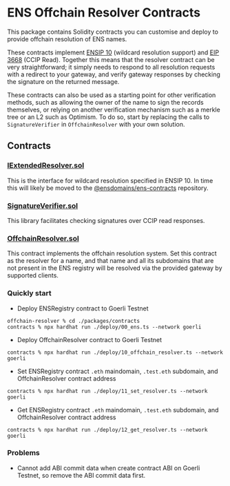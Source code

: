 # ENS Offchain Resolver Contracts

This package contains Solidity contracts you can customise and deploy to provide offchain resolution of ENS names.

These contracts implement [ENSIP 10](https://docs.ens.domains/ens-improvement-proposals/ensip-10-wildcard-resolution) (wildcard resolution support) and [EIP 3668](https://eips.ethereum.org/EIPS/eip-3668) (CCIP Read). Together this means that the resolver contract can be very straightforward; it simply needs to respond to all resolution requests with a redirect to your gateway, and verify gateway responses by checking the signature on the returned message.

These contracts can also be used as a starting point for other verification methods, such as allowing the owner of the name to sign the records themselves, or relying on another verification mechanism such as a merkle tree or an L2 such as Optimism. To do so, start by replacing the calls to `SignatureVerifier` in `OffchainResolver` with your own solution.

## Contracts

### [IExtendedResolver.sol](contracts/IExtendedResolver.sol)

This is the interface for wildcard resolution specified in ENSIP 10. In time this will likely be moved to the [@ensdomains/ens-contracts](https://github.com/ensdomains/ens-contracts) repository.

### [SignatureVerifier.sol](contracts/SignatureVerifier.sol)

This library facilitates checking signatures over CCIP read responses.

### [OffchainResolver.sol](contracts/OffchainResolver.sol)

This contract implements the offchain resolution system. Set this contract as the resolver for a name, and that name and all its subdomains that are not present in the ENS registry will be resolved via the provided gateway by supported clients.

### Quickly start

- Deploy ENSRegistry contract to Goerli Testnet

```
offchain-resolver % cd ./packages/contracts
contracts % npx hardhat run ./deploy/00_ens.ts --network goerli
```

- Deploy OffchainResolver contract to Goerli Testnet

```
contracts % npx hardhat run ./deploy/10_offchain_resolver.ts --network goerli
```

- Set ENSRegistry contract `.eth` maindomain, `.test.eth` subdomain, and OffchainResolver contract address

```
contracts % npx hardhat run ./deploy/11_set_resolver.ts --network goerli
```

- Get ENSRegistry contract `.eth` maindomain, `.test.eth` subdomain, and OffchainResolver contract address

```
contracts % npx hardhat run ./deploy/12_get_resolver.ts --network goerli
```

### Problems

- Cannot add ABI commit data when create contract ABI on Goerli Testnet, so remove the ABI commit data first.
